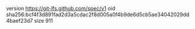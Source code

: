 version https://git-lfs.github.com/spec/v1
oid sha256:bcf4f3d891fad2d3a5cdac2f8d005a0f4b9de6d5cb5ae34042029dd4baef23d7
size 911
